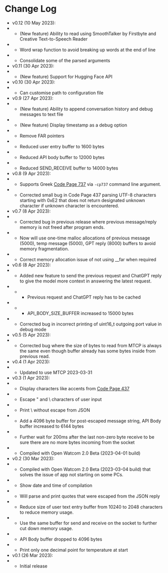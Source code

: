 # Change Log
* v0.12 (10 May 2023):
* * (New feature) Ability to read using SmoothTalker by Firstbyte and Creative Text-to-Speech Reader
* * Word wrap function to avoid breaking up words at the end of line
* * Consolidate some of the parsed arguments
* v0.11 (30 Apr 2023):
* * (New feature) Support for Hugging Face API
* v0.10 (30 Apr 2023):
* * Can customise path to configuration file
* v0.9 (27 Apr 2023):
* * (New feature) Ability to append conversation history and debug messages to text file
* * (New feature) Display timestamp as a debug option
* * Remove FAR pointers
* * Reduced user entry buffer to 1600 bytes
* * Reduced API body buffer to 12000 bytes
* * Reduced SEND_RECEIVE buffer to 14000 bytes
* v0.8 (9 Apr 2023):
* * Supports Greek [Code Page 737](https://en.wikipedia.org/wiki/Code_page_437) via `-cp737` command line argument.
* * Corrected small bug in Code Page 437 parsing UTF-8 characters starting with 0xE2 that does not return designated unknown character if unknown character is encountered.
* v0.7 (8 Apr 2023):
* * Corrected bug in previous release where previous message/reply memory is not freed after program ends.
* * Now will use one-time malloc allocations of previous message (5000), temp message (5000), GPT reply (8000) buffers to avoid memory fragmentation.
* * Correct memory allocation issue of not using __far when required
* v0.6 (8 Apr 2023):
* * Added new feature to send the previous request and ChatGPT reply to give the model more context in answering the latest request.
* * * Previous request and ChatGPT reply has to be cached
* * * API_BODY_SIZE_BUFFER increased to 15000 bytes
* * Corrected bug in incorrect printing of uint16_t outgoing port value in debug mode
* v0.5 (5 Apr 2023):
* * Corrected bug where the size of bytes to read from MTCP is always the same even though buffer already has some bytes inside from previous read.
* v0.4 (1 Apr 2023):
* * Updated to use MTCP 2023-03-31
* v0.3 (1 Apr 2023):
* * Display characters like accents from [Code Page 437](https://en.wikipedia.org/wiki/Code_page_437)
* * Escape " and \ characters of user input
* * Print \ without escape from JSON
* * Add a 4096 byte buffer for post-escaped message string, API Body buffer increased to 6144 bytes
* * Further wait for 200ms after the last non-zero byte receive to be sure there are no more bytes incoming from the socket
* * Compiled with Open Watcom 2.0 Beta (2023-04-01 build)
* v0.2 (30 Mar 2023):
* * Compiled with Open Watcom 2.0 Beta (2023-03-04 build) that solves the issue of app not starting on some PCs.
* * Show date and time of compilation
* * Will parse and print quotes that were escaped from the JSON reply
* * Reduce size of user text entry buffer from 10240 to 2048 characters to reduce memory usage.
* * Use the same buffer for send and receive on the socket to further cut down memory usage.
* * API Body buffer dropped to 4096 bytes
* * Print only one decimal point for temperature at start
* v0.1 (26 Mar 2023): 
* * Initial release